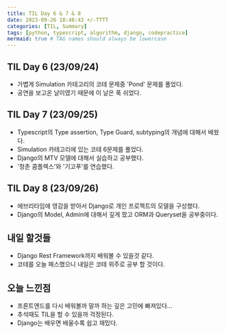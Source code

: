 ```yaml
---
title: TIL Day 6 & 7 & 8
date: 2023-09-26 18:48:43 +/-TTTT
categories: [TIL, Summary]
tags: [python, typescript, algorithm, django, codepractice]
mermaid: true # TAG names should always be lowercase
---
```


## TIL Day 6 (23/09/24)

- 가볍게 Simulation 카테고리의 코테 문제중 'Pond' 문제를 풀었다.
- 공연을 보고온 날이였기 때문에 이 날은 푹 쉬었다.

## TIL Day 7 (23/09/25)

- Typescript의 Type assertion, Type Guard, subtyping의 개념에 대해서 배웠다.
- Simulation 카테고리에 있는 코테 6문제를 풀었다.
- Django의 MTV 모델에 대해서 실습하고 공부했다.
- '청춘 콤플렉스'와 '기고푸'를 연습했다.

## TIL Day 8 (23/09/26)

- 에브리타임에 영감을 받아서 Django로 개인 프로젝트의 모델을 구성했다.
- Django의 Model, Admin에 대해서 깊게 팠고 ORM과 Queryset을 공부중이다.

## 내일 할것들

- Django Rest Framework까지 배워볼 수 있을것 같다.
- 코테를 오늘 패스했으니 내일은 코테 위주로 공부 할 것이다.

## 오늘 느낀점

- 프론트엔드를 다시 배워볼까 말까 하는 깊은 고민에 빠져있다...
- 추석때도 TIL을 할 수 있을까 걱정된다.
- Django는 배우면 배울수록 쉽고 재밌다.
